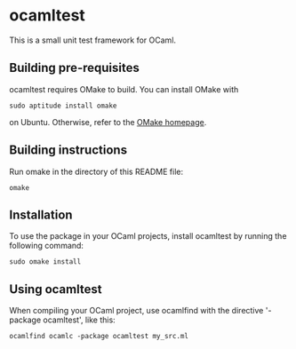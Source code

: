 ocamltest
=========
This is a small unit test framework for OCaml.

Building pre-requisites
-----------------------
ocamltest requires OMake to build. You can install OMake with

    sudo aptitude install omake

on Ubuntu. Otherwise, refer to the
[OMake homepage](http://omake.metaprl.org/index.html).

Building instructions
---------------------
Run omake in the directory of this README file:

    omake

Installation
------------
To use the package in your OCaml projects, install ocamltest by running the
following command:

    sudo omake install

Using ocamltest
---------------
When compiling your OCaml project, use ocamlfind with the directive
'-package ocamltest', like this:

    ocamlfind ocamlc -package ocamltest my_src.ml
